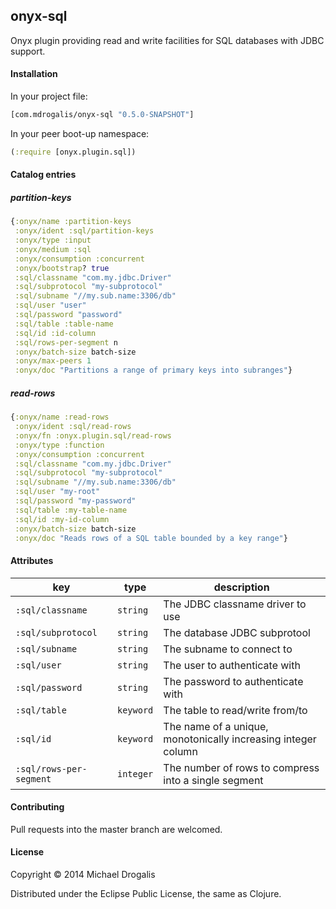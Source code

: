 ## onyx-sql

Onyx plugin providing read and write facilities for SQL databases with JDBC support.

#### Installation

In your project file:

```clojure
[com.mdrogalis/onyx-sql "0.5.0-SNAPSHOT"]
```

In your peer boot-up namespace:

```clojure
(:require [onyx.plugin.sql])
```

#### Catalog entries

##### partition-keys

```clojure
{:onyx/name :partition-keys
 :onyx/ident :sql/partition-keys
 :onyx/type :input
 :onyx/medium :sql
 :onyx/consumption :concurrent
 :onyx/bootstrap? true
 :sql/classname "com.my.jdbc.Driver"
 :sql/subprotocol "my-subprotocol"
 :sql/subname "//my.sub.name:3306/db"
 :sql/user "user"
 :sql/password "password"
 :sql/table :table-name
 :sql/id :id-column
 :sql/rows-per-segment n
 :onyx/batch-size batch-size
 :onyx/max-peers 1
 :onyx/doc "Partitions a range of primary keys into subranges"}
```

##### read-rows

```clojure
{:onyx/name :read-rows
 :onyx/ident :sql/read-rows
 :onyx/fn :onyx.plugin.sql/read-rows
 :onyx/type :function
 :onyx/consumption :concurrent
 :sql/classname "com.my.jdbc.Driver"
 :sql/subprotocol "my-subprotocol"
 :sql/subname "//my.sub.name:3306/db"
 :sql/user "my-root"
 :sql/password "my-password"
 :sql/table :my-table-name
 :sql/id :my-id-column
 :onyx/batch-size batch-size
 :onyx/doc "Reads rows of a SQL table bounded by a key range"}
```

#### Attributes

|key                     | type      | description
|------------------------|-----------|------------
|`:sql/classname`        | `string`  | The JDBC classname driver to use
|`:sql/subprotocol`      | `string`  | The database JDBC subprotool
|`:sql/subname`          | `string`  | The subname to connect to
|`:sql/user`             | `string`  | The user to authenticate with
|`:sql/password`         | `string`  | The password to authenticate with
|`:sql/table`            | `keyword` | The table to read/write from/to
|`:sql/id`               | `keyword` | The name of a unique, monotonically increasing integer column
|`:sql/rows-per-segment` | `integer` | The number of rows to compress into a single segment

#### Contributing

Pull requests into the master branch are welcomed.

#### License

Copyright © 2014 Michael Drogalis

Distributed under the Eclipse Public License, the same as Clojure.
